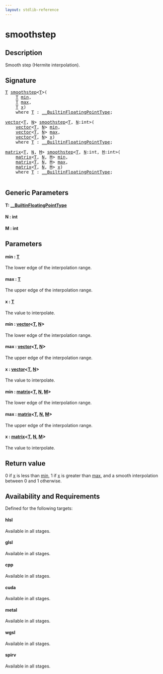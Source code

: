 ```yaml
---
layout: stdlib-reference
---
```


# smoothstep

## Description

Smooth step (Hermite interpolation).



## Signature 

<pre>
<a href="smoothstep.html#typeparam-T" class="code_type">T</a> <a href="smoothstep.html">smoothstep</a>&lt;<a href="smoothstep.html#typeparam-T" class="code_type">T</a>&gt;(
    <a href="smoothstep.html#typeparam-T" class="code_type">T</a> <a href="smoothstep.html#decl-min" class="code_param">min</a>,
    <a href="smoothstep.html#typeparam-T" class="code_type">T</a> <a href="smoothstep.html#decl-max" class="code_param">max</a>,
    <a href="smoothstep.html#typeparam-T" class="code_type">T</a> <a href="smoothstep.html#decl-x" class="code_param">x</a>)
    <span class='code_keyword'>where</span> <a href="smoothstep.html#typeparam-T" class="code_type">T</a> : <a href="../interfaces/0_builtinfloatingpointtype-029hm/index.html" class="code_type">__BuiltinFloatingPointType</a>;

<a href="../types/vector/index.html" class="code_type">vector</a>&lt;<a href="smoothstep.html#typeparam-T" class="code_type">T</a>, <a href="smoothstep.html#decl-N" class="code_var">N</a>&gt; <a href="smoothstep.html">smoothstep</a>&lt;<a href="smoothstep.html#typeparam-T" class="code_type">T</a>, <a href="smoothstep.html#decl-N" class="code_var">N</a>:<span class="code_keyword">int</span>&gt;(
    <a href="../types/vector/index.html" class="code_type">vector</a>&lt;<a href="smoothstep.html#typeparam-T" class="code_type">T</a>, <a href="smoothstep.html#decl-N" class="code_var">N</a>&gt; <a href="smoothstep.html#decl-min" class="code_param">min</a>,
    <a href="../types/vector/index.html" class="code_type">vector</a>&lt;<a href="smoothstep.html#typeparam-T" class="code_type">T</a>, <a href="smoothstep.html#decl-N" class="code_var">N</a>&gt; <a href="smoothstep.html#decl-max" class="code_param">max</a>,
    <a href="../types/vector/index.html" class="code_type">vector</a>&lt;<a href="smoothstep.html#typeparam-T" class="code_type">T</a>, <a href="smoothstep.html#decl-N" class="code_var">N</a>&gt; <a href="smoothstep.html#decl-x" class="code_param">x</a>)
    <span class='code_keyword'>where</span> <a href="smoothstep.html#typeparam-T" class="code_type">T</a> : <a href="../interfaces/0_builtinfloatingpointtype-029hm/index.html" class="code_type">__BuiltinFloatingPointType</a>;

<a href="../types/matrix/index.html" class="code_type">matrix</a>&lt;<a href="smoothstep.html#typeparam-T" class="code_type">T</a>, <a href="smoothstep.html#decl-N" class="code_var">N</a>, <a href="smoothstep.html#decl-M" class="code_var">M</a>&gt; <a href="smoothstep.html">smoothstep</a>&lt;<a href="smoothstep.html#typeparam-T" class="code_type">T</a>, <a href="smoothstep.html#decl-N" class="code_var">N</a>:<span class="code_keyword">int</span>, <a href="smoothstep.html#decl-M" class="code_var">M</a>:<span class="code_keyword">int</span>&gt;(
    <a href="../types/matrix/index.html" class="code_type">matrix</a>&lt;<a href="smoothstep.html#typeparam-T" class="code_type">T</a>, <a href="smoothstep.html#decl-N" class="code_var">N</a>, <a href="smoothstep.html#decl-M" class="code_var">M</a>&gt; <a href="smoothstep.html#decl-min" class="code_param">min</a>,
    <a href="../types/matrix/index.html" class="code_type">matrix</a>&lt;<a href="smoothstep.html#typeparam-T" class="code_type">T</a>, <a href="smoothstep.html#decl-N" class="code_var">N</a>, <a href="smoothstep.html#decl-M" class="code_var">M</a>&gt; <a href="smoothstep.html#decl-max" class="code_param">max</a>,
    <a href="../types/matrix/index.html" class="code_type">matrix</a>&lt;<a href="smoothstep.html#typeparam-T" class="code_type">T</a>, <a href="smoothstep.html#decl-N" class="code_var">N</a>, <a href="smoothstep.html#decl-M" class="code_var">M</a>&gt; <a href="smoothstep.html#decl-x" class="code_param">x</a>)
    <span class='code_keyword'>where</span> <a href="smoothstep.html#typeparam-T" class="code_type">T</a> : <a href="../interfaces/0_builtinfloatingpointtype-029hm/index.html" class="code_type">__BuiltinFloatingPointType</a>;

</pre>

## Generic Parameters

####  <a id="typeparam-T"></a>T: [\_\_BuiltinFloatingPointType](../interfaces/0_builtinfloatingpointtype-029hm/index.html)
####  <a id="decl-N"></a>N  : int
####  <a id="decl-M"></a>M  : int

## Parameters

####  <a id="decl-min"></a>min  : [T](smoothstep.html#typeparam-T)
The lower edge of the interpolation range.

####  <a id="decl-max"></a>max  : [T](smoothstep.html#typeparam-T)
The upper edge of the interpolation range.

####  <a id="decl-x"></a>x  : [T](smoothstep.html#typeparam-T)
The value to interpolate.

####  <a id="decl-min"></a>min  : [vector](../types/vector/index.html)\<[T](../types/vector/index.html#typeparam-T), [N](../types/vector/index.html#decl-N)\>
The lower edge of the interpolation range.

####  <a id="decl-max"></a>max  : [vector](../types/vector/index.html)\<[T](../types/vector/index.html#typeparam-T), [N](../types/vector/index.html#decl-N)\>
The upper edge of the interpolation range.

####  <a id="decl-x"></a>x  : [vector](../types/vector/index.html)\<[T](../types/vector/index.html#typeparam-T), [N](../types/vector/index.html#decl-N)\>
The value to interpolate.

####  <a id="decl-min"></a>min  : [matrix](../types/matrix/index.html)\<[T](../types/matrix/t-0.html), [N](../types/matrix/index.html#decl-N), [M](../types/matrix/index.html#decl-M)\>
The lower edge of the interpolation range.

####  <a id="decl-max"></a>max  : [matrix](../types/matrix/index.html)\<[T](../types/matrix/t-0.html), [N](../types/matrix/index.html#decl-N), [M](../types/matrix/index.html#decl-M)\>
The upper edge of the interpolation range.

####  <a id="decl-x"></a>x  : [matrix](../types/matrix/index.html)\<[T](../types/matrix/t-0.html), [N](../types/matrix/index.html#decl-N), [M](../types/matrix/index.html#decl-M)\>
The value to interpolate.


## Return value
0 if <span class='code'><a href="smoothstep.html#decl-x" class="code_param">x</a></span> is less than <span class='code'><a href="smoothstep.html#decl-min" class="code_param">min</a></span>, 1 if <span class='code'><a href="smoothstep.html#decl-x" class="code_param">x</a></span> is greater than <span class='code'><a href="smoothstep.html#decl-max" class="code_param">max</a></span>, and a smooth interpolation between 0 and 1 otherwise.


## Availability and Requirements

Defined for the following targets:

#### hlsl
Available in all stages.

#### glsl
Available in all stages.

#### cpp
Available in all stages.

#### cuda
Available in all stages.

#### metal
Available in all stages.

#### wgsl
Available in all stages.

#### spirv
Available in all stages.



